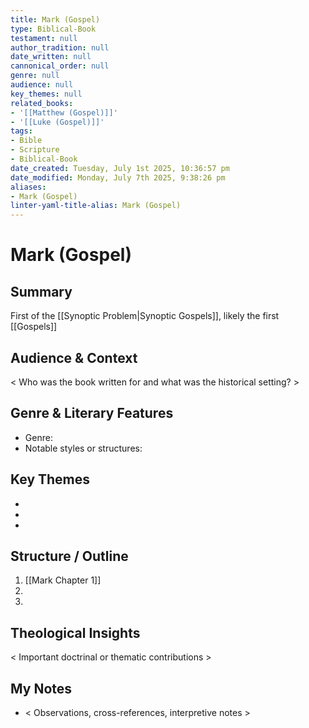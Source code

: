 ```yaml
---
title: Mark (Gospel)
type: Biblical-Book
testament: null
author_tradition: null
date_written: null
cannonical_order: null
genre: null
audience: null
key_themes: null
related_books:
- '[[Matthew (Gospel)]]'
- '[[Luke (Gospel)]]'
tags:
- Bible
- Scripture
- Biblical-Book
date_created: Tuesday, July 1st 2025, 10:36:57 pm
date_modified: Monday, July 7th 2025, 9:38:26 pm
aliases:
- Mark (Gospel)
linter-yaml-title-alias: Mark (Gospel)
---
```


# Mark (Gospel)

## Summary

First of the [[Synoptic Problem|Synoptic Gospels]], likely the first [[Gospels]]

## Audience & Context
< Who was the book written for and what was the historical setting? >

## Genre & Literary Features
- Genre:  
- Notable styles or structures:  

## Key Themes
- 
- 
- 

## Structure / Outline
1.  [[Mark Chapter 1]]
2.  
3.  

## Theological Insights
< Important doctrinal or thematic contributions >


## My Notes
- < Observations, cross-references, interpretive notes >
